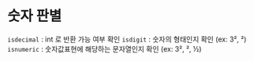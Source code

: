 # 숫자 판별

`isdecimal` : int 로 반환 가능 여부 확인
`isdigit` : 숫자의 형태인지 확인 (ex: 3², ²)
`isnumeric` : 숫자값표현에 해당하는 문자열인지 확인 (ex: 3², ², ½)